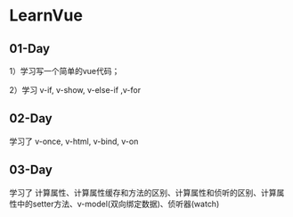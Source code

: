 # LearnVue

## 01-Day

1）学习写一个简单的vue代码；

2）学习 v-if, v-show, v-else-if ,v-for


## 02-Day

学习了 v-once, v-html, v-bind, v-on

## 03-Day

学习了 计算属性、计算属性缓存和方法的区别、计算属性和侦听的区别、计算属性中的setter方法、v-model(双向绑定数据)、侦听器(watch)